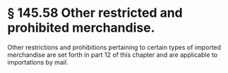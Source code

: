 # § 145.58   Other restricted and prohibited merchandise.

Other restrictions and prohibitions pertaining to certain types of imported merchandise are set forth in part 12 of this chapter and are applicable to importations by mail. 




